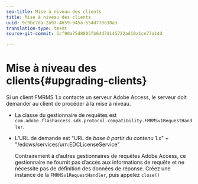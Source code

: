 ```yaml
---
seo-title: Mise à niveau des clients
title: Mise à niveau des clients
uuid: 9c9bc7da-2a97-4659-945a-554d778d30a3
translation-type: tm+mt
source-git-commit: 5cf90a75d8805fb64d7d145722ad10a1ce77a14d

---
```



# Mise à niveau des clients{#upgrading-clients}

Si un client FMRMS 1.x contacte un serveur Adobe Access, le serveur doit demander au client de procéder à la mise à niveau.

* La classe du gestionnaire de requêtes est `com.adobe.flashaccess.sdk.protocol.compatibility.FMRMSv1RequestHandler`.
* L’URL de demande est &quot;URL de *base à partir du contenu* 1.x&quot; + &quot;/edcws/services/urn:EDCLicenseService&quot;

   Contrairement à d’autres gestionnaires de requêtes Adobe Access, ce gestionnaire ne fournit pas d’accès aux informations de requête et ne nécessite pas de définition des données de réponse. Créez une instance de la `FMRMSv1RequestHandler`, puis appelez `close()`